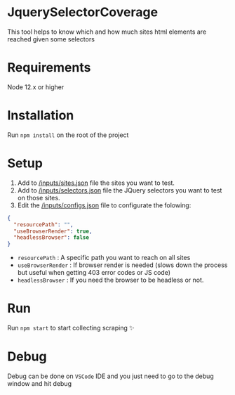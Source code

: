 # JquerySelectorCoverage
This tool helps to know which and how much sites html elements are reached given some selectors


# Requirements
  Node 12.x or higher

# Installation

  Run `npm install` on the root of the project
  
# Setup
  
  1. Add to [/inputs/sites.json](https://github.com/andresSaldanaAguilar/jquerySelectorCoverage/blob/master/inputs/sites.json) file the sites you want to test.
  2. Add to [/inputs/selectors.json](https://github.com/andresSaldanaAguilar/jquerySelectorCoverage/blob/master/inputs/selectors.json) file the JQuery selectors you want to test on those sites.
  3. Edit the [/inputs/configs.json](https://github.com/andresSaldanaAguilar/jquerySelectorCoverage/blob/master/inputs/configs.json) file to configurate the folowing:
```json
{
  "resourcePath": "",
  "useBrowserRender": true,
  "headlessBrowser": false
}
```
  - `resourcePath` : A specific path you want to reach on all sites
  - `useBrowserRender` : If browser render is needed (slows down the process but useful when getting 403 error codes or JS code) 
  - `headlessBrowser` : If you need the browser to be headless or not.

# Run

  Run `npm start` to start collecting scraping :sparkles:

# Debug

  Debug can be done on `VSCode` IDE and you just need to go to the debug window and hit debug
